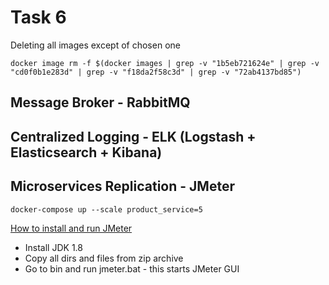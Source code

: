 # Task 6

Deleting all images except of chosen one
```
docker image rm -f $(docker images | grep -v "1b5eb721624e" | grep -v "cd0f0b1e283d" | grep -v "f18da2f58c3d" | grep -v "72ab4137bd85")
```

## Message Broker - RabbitMQ


## Centralized Logging - ELK (Logstash + Elasticsearch + Kibana)


## Microservices Replication - JMeter

```
docker-compose up --scale product_service=5
```

[How to install and run JMeter](https://www.guru99.com/guide-to-install-jmeter.html)

* Install JDK 1.8
* Copy all dirs and files from zip archive
* Go to bin and run jmeter.bat - this starts JMeter GUI
